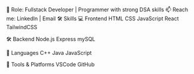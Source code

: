 💼 Role: Fullstack Developer | Programmer with strong DSA skills
📫 Reach me: LinkedIn | Email
🛠 Skills
💻 Frontend
HTML CSS JavaScript React TailwindCSS

🛠 Backend
Node.js Express mySQL

🧠 Languages
C++ Java JavaScript

🧰 Tools & Platforms
VSCode GitHub
